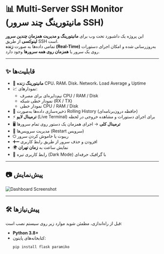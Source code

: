 # 📊 Multi-Server SSH Monitor (مانیتورینگ چند سرور SSH)

این پروژه یک داشبورد تحت وب برای **مانیتورینگ و مدیریت همزمان چندین سرور لینوکسی** از طریق SSH است.  
تمامی داده‌ها به صورت **زنده (Real-Time)** به‌روزرسانی شده و امکان اجرای دستورات روی یک سرور یا **همزمان روی همه سرورها** وجود دارد.  

---

## ✨ قابلیت‌ها

- 📡 **مانیتورینگ زنده** CPU، RAM، Disk، Network، Load Average و Uptime
- 📈 نمودارهای:
  - نیم‌دایره‌ای برای مصرف CPU / RAM / Disk
  - نمودار خطی شبکه (RX / TX)
  - نمودار خطی CPU / RAM / Disk
- 📂 ذخیره‌سازی داده‌ها به‌صورت Rolling History (حافظه درون‌برنامه‌ای)
- ⚡ **ترمینال لایو** (Live Terminal) برای اجرای دستورات و مشاهده خروجی در لحظه
- 🖥 **ترمینال کلی** → اجرای همزمان یک دستور روی تمام سرورها
- 🔄 مدیریت سرویس‌ها (Restart سرویس)
- ⏻ ریبوت یا خاموش کردن سرور
- ➕➖ افزودن و حذف سرور از طریق رابط کاربری
- 🌍 نمایش ساعت به **زمان تهران**
- 🎨 رابط کاربری تیره (Dark Mode) با گرافیک حرفه‌ای

---

## 📷 پیش‌نمایش

![Dashboard Screenshot](docs/screenshot1.png)

---

## 🛠 پیش‌نیازها

قبل از راه‌اندازی، مطمئن شوید موارد زیر روی سیستم نصب است:

- **Python 3.8+**
- کتابخانه‌های پایتون:
  ```bash
  pip install flask paramiko
